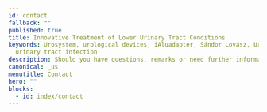 ```yaml
---
id: contact
fallback: ""
published: true
title: Innovative Treatment of Lower Urinary Tract Conditions
keywords: Urosystem, urological devices, iAluadapter, Sándor Lovász, UroDapter,
  urinary tract infection
description: Should you have questions, remarks or need further information on any conditions or products, please contact us.
canonical: _us
menutitle: Contact
hero: ""
blocks:
  - id: index/contact
---
```

